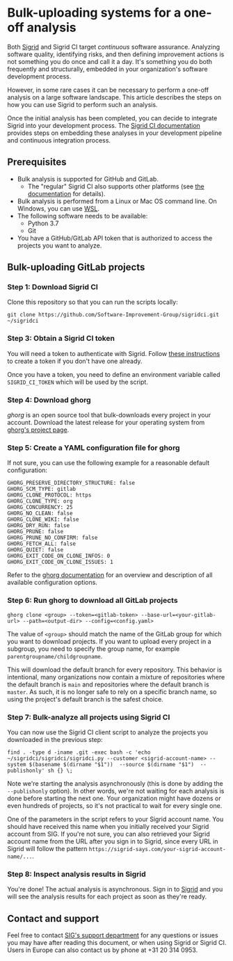 Bulk-uploading systems for a one-off analysis
=============================================

Both [Sigrid](https://sigrid-says.com) and Sigrid CI target *continuous* software assurance. Analyzing software quality, identifying risks, and then defining improvement actions is not something you do once and call it a day. It's something you do both frequently and structurally, embedded in your organization's software development process.

However, in some rare cases it can be necessary to perform a one-off analysis on a large software landscape. This article describes the steps on how you can use Sigrid to perform such an analysis. 

Once the initial analysis has been completed, you can decide to integrate Sigrid into your development process. The [Sigrid CI documentation](../README.md) provides steps on embedding these analyses in your development pipeline and continuous integration process.

## Prerequisites

- Bulk analysis is supported for GitHub and GitLab.
  - The "regular" Sigrid CI also supports other platforms (see [the documentation](../README.md) for details).
- Bulk analysis is performed from a Linux or Mac OS command line. On Windows, you can use [WSL](https://docs.microsoft.com/en-us/windows/wsl/install).
- The following software needs to be available:
  - Python 3.7 
  - Git
- You have a GitHub/GitLab API token that is authorized to access the projects you want to analyze.

## Bulk-uploading GitLab projects

### Step 1: Download Sigrid CI

Clone this repository so that you can run the scripts locally:

    git clone https://github.com/Software-Improvement-Group/sigridci.git ~/sigridci
    
### Step 3: Obtain a Sigrid CI token

You will need a token to authenticate with Sigrid. Follow [these instructions](authentication-tokens.md) to create a token if you don't have one already.

Once you have a token, you need to define an environment variable called `SIGRID_CI_TOKEN` which will be used by the script.

### Step 4: Download ghorg

*ghorg* is an open source tool that bulk-downloads every project in your account. Download the latest release for your operating system from [ghorg's project page](https://github.com/gabrie30/ghorg/releases).
 
### Step 5: Create a YAML configuration file for ghorg

If not sure, you can use the following example for a reasonable default configuration:

    GHORG_PRESERVE_DIRECTORY_STRUCTURE: false
    GHORG_SCM_TYPE: gitlab
    GHORG_CLONE_PROTOCOL: https
    GHORG_CLONE_TYPE: org
    GHORG_CONCURRENCY: 25
    GHORG_NO_CLEAN: false
    GHORG_CLONE_WIKI: false
    GHORG_DRY_RUN: false
    GHORG_PRUNE: false
    GHORG_PRUNE_NO_CONFIRM: false
    GHORG_FETCH_ALL: false
    GHORG_QUIET: false
    GHORG_EXIT_CODE_ON_CLONE_INFOS: 0
    GHORG_EXIT_CODE_ON_CLONE_ISSUES: 1
    
Refer to the [ghorg documentation](https://github.com/gabrie30/ghorg) for an overview and description of all available configuration options.
    
### Step 6: Run ghorg to download all GitLab projects
    
    ghorg clone <group> --token=<gitlab-token> --base-url=<your-gitlab-url> --path=<output-dir> --config=<config.yaml>
    
The value of `<group>` should match the name of the GitLab group for which you want to download projects. If you want to upload every project in a subgroup, you need to specify the group name, for example `parentgroupname/childgroupname`.

This will download the default branch for every repository. This behavior is intentional, many organizations now contain a mixture of repositories where the default branch is `main` and repositories where the default branch is `master`. As such, it is no longer safe to rely on a specific branch name, so using the project's default branch is the safest choice.

### Step 7: Bulk-analyze all projects using Sigrid CI

You can now use the Sigrid CI client script to analyze the projects you downloaded in the previous step:

    find . -type d -iname .git -exec bash -c 'echo ~/sigridci/sigridci/sigridci.py --customer <sigrid-account-name> --system $(basename $(dirname "$1"))  --source $(dirname "$1")  --publishonly' sh {} \;
    
Note we're starting the analysis asynchronously (this is done by adding the `--publishonly` option). In other words, we're not waiting for each analysis is done before starting the next one. Your organization might have dozens or even hundreds of projects, so it's not practical to wait for every single one.

One of the parameters in the script refers to your Sigrid account name. You should have received this name when you initially received your Sigrid account from SIG. If you're not sure, you can also retrieved your Sigrid account name from the URL after you sign in to Sigrid, since every URL in Sigrid will follow the pattern `https://sigrid-says.com/your-sigrid-account-name/...`.

### Step 8: Inspect analysis results in Sigrid

You're done! The actual analysis is asynchronous. Sign in to [Sigrid](https://sigrid-says.com) and you will see the analysis results for each project as soon as they're ready.

## Contact and support

Feel free to contact [SIG's support department](mailto:support@softwareimprovementgroup.com) for any questions or issues you may have after reading this document, or when using Sigrid or Sigrid CI. Users in Europe can also contact us by phone at +31 20 314 0953.
